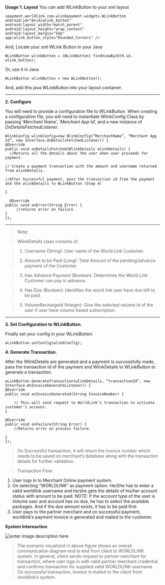**Usage**
**1. Layout**
	You can add WLinkButton to your xml layout

    <payment.worldlink.com.wlinkpayment.widgets.WLinkButton
    android:id="@+id/wlink_button"
    android:layout_width="match_parent"
    android:layout_height="wrap_content"
    android:layout_margin="5dp"
    app:wlink_button_style="Rounded_Corners" />

And, Locate your xml WLink Button in your Java

    WLinkButton wlinkButton = (WLinkButton) findViewById(R.id. wlink_button);

Or, use it in Java

    WLinkButton wlinkButton = new WLinkButton();
And, add this java *WLinkButton* into your layout container.


----------


**2.	Configure**

You will need to provide a configuration file to WLinkButton.
When creating a configuration file, you will need to instantiate WlinkConfig Class by passing ‘*Merchant Name*’, ‘*Merchant App Id*’, and a new instance of *OnDetailsFetchedListener*.

    WlinkConfig wlinkConfig=new WlinkConfig(“MerchantName”, “Merchant App Id”, new Interface.OnDetailsFetchedListener() {
    @Override
    public void onDetailsFetched(WlinkDetails wlinkDetails) {
	  //Returns all the details about the user when user proceeds for payment.
	
	// Create a payment transaction with the amount and username returned from wlinkDetails.

	//After Successful payment, pass the transaction id from the payment and the wlinkDetails to WLinkButton (Step 4)
	
	}

  	  @Override
    public void onError(String Error) {
         //returns error on failure
    }
	});


----------


> Note:

>WlinkDetails class consists of:


>1.	Username (String): User name of the World Link Customer.
	
>2.	Amount to be Paid (Long): Total Amount of the pending/advance payment of the 		Customer.

>3.	Has Advance Payment (Boolean): Determines the World Link Customer can pay in advance.

>4.	Has Due  (Boolean): Identifies the world link user have due left to be paid.
	
>5. VolumeRechargeId (Integer): Give the selected volume id of the user if user have volume based subscription.


----------
**3.	Set Configuration to WLinkButton.**

Finally set your config in your WLinkButton.

    wLinkButton.setConfig(wlinkConfig);

**4.	Generate Transaction.**

After the WlinkDetails are generated and a payment is successfully made, pass the transaction id of the payment and WlinkDetails to WLinkButton to generate a transaction.

    wLinkButton.GenerateTransaction(wlinkDetails, “transactionId”, new Interface.OnInvoiceGenerateListener() {
    @Override
    public void onInvoiceGenerated(String InvoiceNumber) {
     
        // This will send request to WorldLink’s transaction to activate customer’s account.
    }

    @Override
    public void onFailure(String Error) {
        //Returns error on process failure. 

    }
	});

> On Successful transaction, it will return the invoice number which needs to be saved on merchant’s database along with the transaction details for further validation.

>Transaction Flow: 
1.  User logs in to Merchant Online payment system.
2.  On selecting “WORLDLINK” as payment option. He/She has to enter a valid worldlink username and he/she gets the details of his/her account status with amount to be paid. 
NOTE: If the account type of the user is Volume user and account has no due, he has to select the available packages. And if the due amount exists, it has to be paid first.
3.  User pays to the partner merchant and on successful payment, worldlink’s payment invoice is generated and mailed to the customer.

**System Intereaction**

![enter image description here](https://lh3.googleusercontent.com/-Gy7-m5x07nA/Wi0PTSrDHBI/AAAAAAAAK_g/iR_bMpVcq9Qt2PblFUEOCCmn7Q0cNRohQCLcBGAs/s0/1.png "1.png")

> The scenario visualized in above figure shows an overall communication diagram end to end from client to WORLDLINK system. In general, client sends request to partner merchant for transaction, where user logs in with valid partner merchant credential and confirms transaction for supplied valid WORLDLINK username. On successful transaction, invoice is mailed to the client from worldlink’s system.




